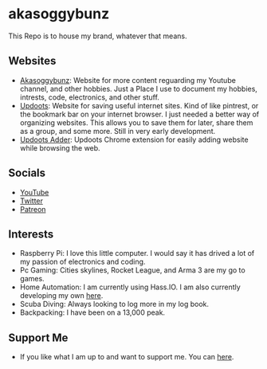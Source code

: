 # akasoggybunz
This Repo is to house my brand, whatever that means.

 ## Websites
- [Akasoggybunz](https://akasoggybunz.website):  Website for more content reguarding my Youtube channel, and other hobbies. Just a Place I use to document my hobbies, intrests, code, electronics, and other stuff.
- [Updoots](https://www.updoots.com):  Website for saving useful internet sites. Kind of like pintrest, or the bookmark bar on your internet browser. I just needed a better way of organizing websites. This allows you to save them for later, share them as a group, and some more. Still in very early development. 
- [Updoots Adder](https://chrome.google.com/webstore/detail/updoots-adder/adfejilhcbenglgcdllkakdoppighbkc?hl=en-US):  Updoots Chrome extension for easily adding website while browsing the web.


## Socials
- [YouTube](https://www.google.com/url?sa=t&rct=j&q=&esrc=s&source=web&cd=6&cad=rja&uact=8&ved=0ahUKEwiYiNqjiO7UAhUp3IMKHT5YCiwQFgg3MAU&url=http%3A%2F%2Fwww.youtube.com%2Fuser%2FAkaSoggyBunz&usg=AFQjCNHuek6QdUAwKZIYcZNOk3PluhShNA)
- [Twitter](https://twitter.com/AkaSoggyBunz)
- [Patreon](https://www.patreon.com/join/akasoggybunz?)

## Interests
- Raspberry Pi: I love this little computer. I would say it has drived a lot of my passion of electronics and coding. 
- Pc Gaming: Cities skylines, Rocket League, and Arma 3 are my go to games.
- Home Automation: I am currently using Hass.IO. I am also currently developing my own [here](https://github.com/akasoggybunz/HomeAutomationCore). 
- Scuba Diving: Always looking to log more in my log book.
- Backpacking: I have been on a 13,000 peak.

## Support Me
- If you like what I am up to and want to support me. You can [here](https://www.buymeacoffee.com/updoots).

